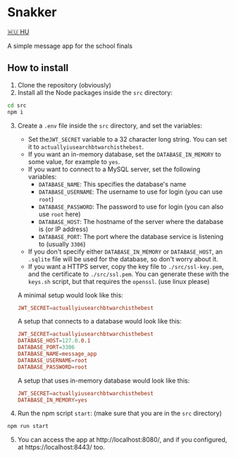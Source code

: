 # Snakker

[🇭🇺 HU](README_HU.md)

A simple message app for the school finals

## How to install

1. Clone the repository (obviously)
2. Install all the Node packages inside the `src` directory:
```sh
cd src
npm i
```
3. Create a `.env` file inside the `src` directory, and set the variables:
    - Set the`JWT_SECRET` variable to a 32 character long string. You can set it to `actuallyiusearchbtwarchisthebest`.
    - If you want an in-memory database, set the `DATABASE_IN_MEMORY` to some value, for example to `yes`.
    - If you want to connect to a MySQL server, set the following variables:
        - `DATABASE_NAME`: This specifies the database's name
        - `DATABASE_USERNAME`: The username to use for login (you can use `root`)
        - `DATABASE_PASSWORD`: The password to use for login (you can also use `root` here)
        - `DATABASE_HOST`: The hostname of the server where the database is (or IP address)
        - `DATABASE_PORT`: The port where the database service is listening to (usually `3306`)
    - If you don't specify either `DATABASE_IN_MEMORY` or `DATABASE_HOST`, an `.sqlite` file will be used for the database, so don't worry about it.
    - If you want a HTTPS server, copy the key file to `./src/ssl-key.pem`, and the certificate to `./src/ssl.pem`. You can generate these with the `keys.sh` script, but that requires the `openssl`. (use linux please)

    A minimal setup would look like this:
    ```conf
    JWT_SECRET=actuallyiusearchbtwarchisthebest
    ```

    A setup that connects to a database would look like this:
    ```conf
    JWT_SECRET=actuallyiusearchbtwarchisthebest
    DATABASE_HOST=127.0.0.1
    DATABASE_PORT=3306
    DATABASE_NAME=message_app
    DATABASE_USERNAME=root
    DATABASE_PASSWORD=root
    ```

    A setup that uses in-memory database would look like this:
    ```conf
    JWT_SECRET=actuallyiusearchbtwarchisthebest
    DATABASE_IN_MEMORY=yes
    ```

4. Run the npm script `start`: (make sure that you are in the `src` directory)
```sh
npm run start
```
5. You can access the app at http://localhost:8080/, and if you configured, at https://localhost:8443/ too.
